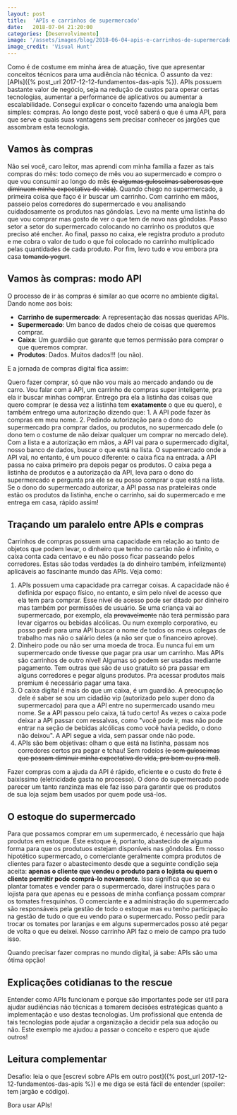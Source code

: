 ```yaml
---
layout: post
title:  'APIs e carrinhos de supermercado'
date:   2018-07-04 21:20:00
categories: [Desenvolvimento]
image: '/assets/images/blog/2018-06-04-apis-e-carrinhos-de-supermercado-featured.jpg'
image_credit: 'Visual Hunt'
---
```


Como é de costume em minha área de atuação, tive que apresentar conceitos técnicos para uma audiência não técnica. O assunto da vez: [APIs]({% post_url 2017-12-12-fundamentos-das-apis %}). APIs possuem bastante valor de negócio, seja na redução de custos para operar certas tecnologias, aumentar a performance de aplicativos ou aumentar a escalabilidade. Consegui explicar o conceito fazendo uma analogia bem simples: compras. Ao longo deste post, você saberá o que é uma API, para que serve e quais suas vantagens sem precisar conhecer os jargões que assombram esta tecnologia.

<!--more-->

## Vamos às compras

Não sei você, caro leitor, mas aprendi com minha familia a fazer as tais compras do mês: todo começo de mês vou ao supermercado e compro o que vou consumir ao longo do mês ~~(e algumas guloseimas saborosas que diminuem minha expectativa de vida)~~. Quando chego no supermercado, a primeira coisa que faço é ir buscar um carrinho. Com carrinho em mãos, passeio pelos corredores do supermercado e vou analisando cuidadosamente os produtos nas gôndolas. Levo na mente uma listinha do que vou comprar mas gosto de ver o que tem de novo nas gôndolas. Passo setor a setor do supermercado colocando no carrinho os produtos que preciso até encher. Ao final, passo no caixa, ele registra produto a produto e me cobra o valor de tudo o que foi colocado no carrinho multiplicado pelas quantidades de cada produto. Por fim, levo tudo e vou embora pra casa ~~tomando yogurt~~.

## Vamos às compras: modo API

O processo de ir às compras é similar ao que ocorre no ambiente digital. Dando nome aos bois:

* **Carrinho de supermercado**: A representação das nossas queridas APIs.
* **Supermercado**: Um banco de dados cheio de coisas que queremos comprar.
* **Caixa**: Um guardião que garante que temos permissão para comprar o que queremos comprar.
* **Produtos**: Dados. Muitos dados!!! (ou não).

E a jornada de compras digital fica assim:

Quero fazer comprar, só que não vou mais ao mercado andando ou de carro. Vou falar com a API, um carrinho de compras super inteligente, pra ela ir buscar minhas comprar. Entrego pra ela a listinha das coisas que quero comprar (e dessa vez a listinha tem **exatamente** o que eu quero), e também entrego uma autorização dizendo que: 1. A API pode fazer às compras em meu nome. 2. Pedindo autorização para o dono do supermercado pra comprar dados, ou produtos, no supermercado dele (o dono tem o costume de não deixar qualquer um comprar no mercado dele). Com a lista e a autorização em mãos, a API vai para o supermercado digital, nosso banco de dados, buscar o que está na lista. O supermercado onde a API vai, no entanto, é um pouco diferente: o caixa fica na entrada. a API passa no caixa primeiro pra depois pegar os produtos. O caixa pega a listinha de produtos e a autorização da API, leva para o dono do supermercado e pergunta pra ele se eu posso comprar o que está na lista. Se o dono do supermercado autorizar, a API passa nas prateleiras onde estão os produtos da listinha, enche o carrinho, sai do supermercado e me entrega em casa, rápido assim!

## Traçando um paralelo entre APIs e compras

Carrinhos de compras possuem uma capacidade em relação ao tanto de objetos que podem levar, o dinheiro que tenho no cartão não é infinito, o caixa conta cada centavo e eu não posso ficar passeando pelos corredores. Estas são todas verdades (a do dinheiro também, infelizmente) aplicáveis ao fascinante mundo das APIs. Veja como:

1. APIs possuem uma capacidade pra carregar coisas. A capacidade não é definida por espaço físico, no entanto, e sim pelo nível de acesso que ela tem para comprar. Esse nível de acesso pode ser ditado por dinheiro mas também por permissões de usuário. Se uma criança vai ao supermercado, por exemplo, ela ~~provavelmente~~ não terá permissão para levar cigarros ou bebidas alcólicas. Ou num exemplo corporativo, eu posso pedir para uma API buscar o nome de todos os meus colegas de trabalho mas não o salário deles (a não ser que o financeiro aprove).
2. Dinheiro pode ou não ser uma moeda de troca. Eu nunca fui em um supermercado onde tivesse que pagar pra usar um carrinho. Mas APIs são carrinhos de outro nível! Algumas só podem ser usadas mediante pagamento. Tem outras que são de uso gratuito só pra passar em alguns corredores e pegar alguns produtos. Pra acessar produtos mais premium é necessário pagar uma taxa.
3. O caixa digital é mais do que um caixa, é um guardião. A preocupação dele é saber se sou um cidadão vip (autorizado pelo super dono da supermercado) para que a API entre no supermercado usando meu nome. Se a API passou pelo caixa, tá tudo certo! As vezes o caixa pode deixar a API passar com ressalvas, como "você pode ir, mas não pode entrar na seção de bebidas alcólicas como você havia pedido, o dono não deixou". A API segue a vida, sem passar onde não pode.
4. APIs são bem objetivas: olham o que está na listinha, passam nos corredores certos pra pegar e tchau! Sem rodeios ~~(e sem guloseimas que possam diminuir minha expectativa de vida, pra bem ou pra mal)~~.

Fazer compras com a ajuda da API é rápido, eficiente e o custo do frete é baixíssimo (eletricidade gasta no processo). O dono do supermercado pode parecer um tanto ranzinza mas ele faz isso para garantir que os produtos de sua loja sejam bem usados por quem pode usá-los.

## O estoque do supermercado

Para que possamos comprar em um supermercado, é necessário que haja produtos em estoque. Este estoque é, portanto, abastecido de alguma forma para que os produtuos estejam disponíveis nas gôndolas. Em nosso hipotético supermercado, o comerciante geralmente compra produtos de clientes para fazer o abastecimento desde que a seguinte condição seja aceita: **apenas o cliente que vendeu o produto para o lojista ou quem o cliente permitir pode comprá-lo novamente**. Isso significa que se eu plantar tomates e vender para o supermercado, darei instruções para o lojista para que apenas eu e pessoas de minha confiança possam comprar os tomates fresquinhos. O comerciante e a administração do supermercado são responsáveis pela gestão de todo o estoque mas eu tenho participação na gestão de tudo o que eu vendo para o supermercado. Posso pedir para trocar os tomates por laranjas e em alguns supermercados posso até pegar de volta o que eu deixei. Nosso carrinho API faz o meio de campo pra tudo isso.

Quando precisar fazer compras no mundo digital, já sabe: APIs são uma ótima opção!

## Explicações cotidianas to the rescue

Entender como APIs funcionam e porque são importantes pode ser útil para ajudar audiências não técnicas a tomarem decisões estratégicas quanto a implementação e uso destas tecnologias. Um profissional que entenda de tais tecnologias pode ajudar a organização a decidir pela sua adoção ou não. Este exemplo me ajudou a passar o conceito e espero que ajude outros!

## Leitura complementar

Desafio: leia o que [escrevi sobre APIs em outro post]({% post_url 2017-12-12-fundamentos-das-apis %}) e me diga se está fácil de entender (spoiler: tem jargão e código).

Bora usar APIs!
